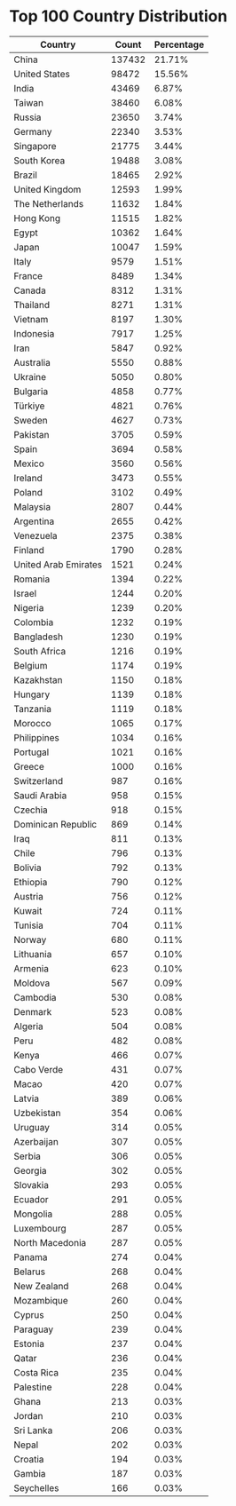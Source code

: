 # Top 100 Country Distribution
| Country | Count | Percentage |
|----|----|----|
| China | 137432 | 21.71% |
| United States | 98472 | 15.56% |
| India | 43469 | 6.87% |
| Taiwan | 38460 | 6.08% |
| Russia | 23650 | 3.74% |
| Germany | 22340 | 3.53% |
| Singapore | 21775 | 3.44% |
| South Korea | 19488 | 3.08% |
| Brazil | 18465 | 2.92% |
| United Kingdom | 12593 | 1.99% |
| The Netherlands | 11632 | 1.84% |
| Hong Kong | 11515 | 1.82% |
| Egypt | 10362 | 1.64% |
| Japan | 10047 | 1.59% |
| Italy | 9579 | 1.51% |
| France | 8489 | 1.34% |
| Canada | 8312 | 1.31% |
| Thailand | 8271 | 1.31% |
| Vietnam | 8197 | 1.30% |
| Indonesia | 7917 | 1.25% |
| Iran | 5847 | 0.92% |
| Australia | 5550 | 0.88% |
| Ukraine | 5050 | 0.80% |
| Bulgaria | 4858 | 0.77% |
| Türkiye | 4821 | 0.76% |
| Sweden | 4627 | 0.73% |
| Pakistan | 3705 | 0.59% |
| Spain | 3694 | 0.58% |
| Mexico | 3560 | 0.56% |
| Ireland | 3473 | 0.55% |
| Poland | 3102 | 0.49% |
| Malaysia | 2807 | 0.44% |
| Argentina | 2655 | 0.42% |
| Venezuela | 2375 | 0.38% |
| Finland | 1790 | 0.28% |
| United Arab Emirates | 1521 | 0.24% |
| Romania | 1394 | 0.22% |
| Israel | 1244 | 0.20% |
| Nigeria | 1239 | 0.20% |
| Colombia | 1232 | 0.19% |
| Bangladesh | 1230 | 0.19% |
| South Africa | 1216 | 0.19% |
| Belgium | 1174 | 0.19% |
| Kazakhstan | 1150 | 0.18% |
| Hungary | 1139 | 0.18% |
| Tanzania | 1119 | 0.18% |
| Morocco | 1065 | 0.17% |
| Philippines | 1034 | 0.16% |
| Portugal | 1021 | 0.16% |
| Greece | 1000 | 0.16% |
| Switzerland | 987 | 0.16% |
| Saudi Arabia | 958 | 0.15% |
| Czechia | 918 | 0.15% |
| Dominican Republic | 869 | 0.14% |
| Iraq | 811 | 0.13% |
| Chile | 796 | 0.13% |
| Bolivia | 792 | 0.13% |
| Ethiopia | 790 | 0.12% |
| Austria | 756 | 0.12% |
| Kuwait | 724 | 0.11% |
| Tunisia | 704 | 0.11% |
| Norway | 680 | 0.11% |
| Lithuania | 657 | 0.10% |
| Armenia | 623 | 0.10% |
| Moldova | 567 | 0.09% |
| Cambodia | 530 | 0.08% |
| Denmark | 523 | 0.08% |
| Algeria | 504 | 0.08% |
| Peru | 482 | 0.08% |
| Kenya | 466 | 0.07% |
| Cabo Verde | 431 | 0.07% |
| Macao | 420 | 0.07% |
| Latvia | 389 | 0.06% |
| Uzbekistan | 354 | 0.06% |
| Uruguay | 314 | 0.05% |
| Azerbaijan | 307 | 0.05% |
| Serbia | 306 | 0.05% |
| Georgia | 302 | 0.05% |
| Slovakia | 293 | 0.05% |
| Ecuador | 291 | 0.05% |
| Mongolia | 288 | 0.05% |
| Luxembourg | 287 | 0.05% |
| North Macedonia | 287 | 0.05% |
| Panama | 274 | 0.04% |
| Belarus | 268 | 0.04% |
| New Zealand | 268 | 0.04% |
| Mozambique | 260 | 0.04% |
| Cyprus | 250 | 0.04% |
| Paraguay | 239 | 0.04% |
| Estonia | 237 | 0.04% |
| Qatar | 236 | 0.04% |
| Costa Rica | 235 | 0.04% |
| Palestine | 228 | 0.04% |
| Ghana | 213 | 0.03% |
| Jordan | 210 | 0.03% |
| Sri Lanka | 206 | 0.03% |
| Nepal | 202 | 0.03% |
| Croatia | 194 | 0.03% |
| Gambia | 187 | 0.03% |
| Seychelles | 166 | 0.03% |
